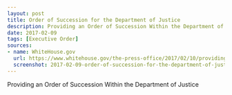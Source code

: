 ```yaml
---
layout: post
title: Order of Succession for the Department of Justice
description: Providing an Order of Succession Within the Department of Justice
date: 2017-02-09
tags: [Executive Order]
sources: 
- name: WhiteHouse.gov
  url: https://www.whitehouse.gov/the-press-office/2017/02/10/providing-order-succession-within-department-justice
  screenshot: 2017-02-09-order-of-succession-for-the-department-of-justice.png
---
```

Providing an Order of Succession Within the Department of Justice